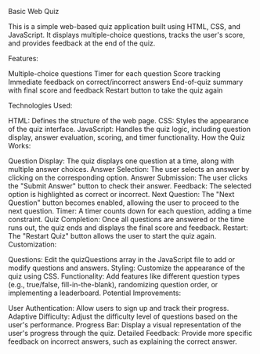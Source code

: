 Basic Web Quiz

This is a simple web-based quiz application built using HTML, CSS, and JavaScript. It displays multiple-choice questions, tracks the user's score, and provides feedback at the end of the quiz.

Features:

Multiple-choice questions
Timer for each question
Score tracking
Immediate feedback on correct/incorrect answers
End-of-quiz summary with final score and feedback
Restart button to take the quiz again

Technologies Used:

HTML: Defines the structure of the web page.
CSS: Styles the appearance of the quiz interface.
JavaScript: Handles the quiz logic, including question display, answer evaluation, scoring, and timer functionality.
How the Quiz Works:

Question Display: The quiz displays one question at a time, along with multiple answer choices.
Answer Selection: The user selects an answer by clicking on the corresponding option.
Answer Submission: The user clicks the "Submit Answer" button to check their answer.
Feedback: The selected option is highlighted as correct or incorrect.
Next Question: The "Next Question" button becomes enabled, allowing the user to proceed to the next question.
Timer: A timer counts down for each question, adding a time constraint.
Quiz Completion: Once all questions are answered or the time runs out, the quiz ends and displays the final score and feedback.
Restart: The "Restart Quiz" button allows the user to start the quiz again.
Customization:

Questions: Edit the quizQuestions array in the JavaScript file to add or modify questions and answers.
Styling: Customize the appearance of the quiz using CSS.
Functionality: Add features like different question types (e.g., true/false, fill-in-the-blank), randomizing question order, or implementing a leaderboard.
Potential Improvements:

User Authentication: Allow users to sign up and track their progress.
Adaptive Difficulty: Adjust the difficulty level of questions based on the user's performance.
Progress Bar: Display a visual representation of the user's progress through the quiz.
Detailed Feedback: Provide more specific feedback on incorrect answers, such as explaining the correct answer.
